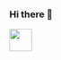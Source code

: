 ### Hi there 👋


<img src="https://media.giphy.com/media/vFKqnCdLPNOKc/giphy.gif" width="40" height="40" />
<!--
- 🔭 I’m currently working on ...
- 🌱 I’m currently learning ...
- 👯 I’m looking to collaborate on ...
- 🤔 I’m looking for help with ...
- 💬 Ask me about ...
- 📫 How to reach me: ...
- 😄 Pronouns: ...
- ⚡ Fun fact: ...
-->
